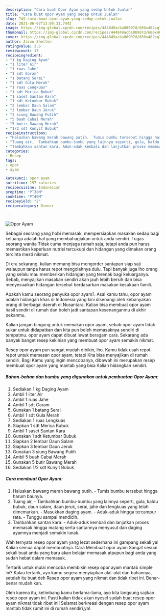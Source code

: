 ```yaml
---
description: "Cara buat Opor Ayam yang sedap Untuk Jualan"
title: "Cara buat Opor Ayam yang sedap Untuk Jualan"
slug: 749-cara-buat-opor-ayam-yang-sedap-untuk-jualan
date: 2021-06-07T13:09:31.744Z
image: https://img-global.cpcdn.com/recipes/444849acba08907d/680x482cq70/opor-ayam-foto-resep-utama.jpg
thumbnail: https://img-global.cpcdn.com/recipes/444849acba08907d/680x482cq70/opor-ayam-foto-resep-utama.jpg
cover: https://img-global.cpcdn.com/recipes/444849acba08907d/680x482cq70/opor-ayam-foto-resep-utama.jpg
author: Jason Shelton
ratingvalue: 3.6
reviewcount: 13
recipeingredient:
- "1 kg Daging Ayam"
- "1 liter Air"
- "1 ruas Jahe"
- "1 sdt Garam"
- "1 batang Serai"
- "1 sdt Gula Merah"
- "1 ruas Lengkuas"
- "1 sdt Merica Bubuk"
- "1 saset Santan Kara"
- "1 sdt Ketumbar Bubuk"
- "2 lembar Daun Salam"
- "3 lembar Daun Jeruk"
- "3 siung Bawang Putih"
- "5 buah Cabai Merah"
- "5 butir Bawang Merah"
- "1/2 sdt Kunyit Bubuk"
recipeinstructions:
- "Haluskan bawang merah bawang putih.  Tumis bumbu tersebut hingga harum baunya."
- "Tuang air,  Tambahkan bumbu-bumbu yang lainnya seperti, gula, kaldu bubuk, daun salam, daun jeruk, serai, jahe dan lengkuas yang telah dimemarkan.  Masukkan daging ayam. Aduk-aduk hingga tercampur rata. Tunggu sampai mendidih."
- "Tambahkan santan kara. Aduk-aduk kembali dan lanjutkan proses memasak hingga matang serta santannya menyusut dan daging ayamnya menjadi semakin lunak."
categories:
- Resep
tags:
- opor
- ayam

katakunci: opor ayam 
nutrition: 197 calories
recipecuisine: Indonesian
preptime: "PT38M"
cooktime: "PT40M"
recipeyield: "2"
recipecategory: Dinner

---
```



![Opor Ayam](https://img-global.cpcdn.com/recipes/444849acba08907d/680x482cq70/opor-ayam-foto-resep-utama.jpg)

Sebagai seorang yang hobi memasak, mempersiapkan masakan sedap bagi keluarga adalah hal yang membahagiakan untuk anda sendiri. Tugas seorang  wanita Tidak cuma menjaga rumah saja, tetapi anda pun harus memastikan keperluan nutrisi tercukupi dan hidangan yang dimakan orang tercinta mesti nikmat.

Di era  sekarang, kalian memang bisa mengorder santapan siap saji walaupun tanpa harus repot mengolahnya dulu. Tapi banyak juga lho orang yang selalu mau memberikan hidangan yang terenak bagi keluarganya. Sebab, menyajikan masakan sendiri akan jauh lebih bersih dan bisa menyesuaikan hidangan tersebut berdasarkan masakan kesukaan famili. 



Apakah kamu seorang penyuka opor ayam?. Asal kamu tahu, opor ayam adalah hidangan khas di Indonesia yang kini disenangi oleh kebanyakan orang di berbagai daerah di Nusantara. Kalian bisa membuat opor ayam hasil sendiri di rumah dan boleh jadi santapan kesenanganmu di akhir pekanmu.

Kalian jangan bingung untuk memakan opor ayam, sebab opor ayam tidak sukar untuk didapatkan dan kita pun boleh memasaknya sendiri di tempatmu. opor ayam dapat dibuat lewat beragam cara. Sekarang ada banyak banget resep kekinian yang membuat opor ayam semakin nikmat.

Resep opor ayam pun sangat mudah dibikin, lho. Kamu tidak usah repot-repot untuk memesan opor ayam, tetapi Kita bisa menyajikan di rumah sendiri. Bagi Kamu yang ingin mencobanya, dibawah ini merupakan resep membuat opor ayam yang mantab yang bisa Kalian hidangkan sendiri.

<!--inarticleads1-->

##### Bahan-bahan dan bumbu yang digunakan untuk pembuatan Opor Ayam:

1. Sediakan 1 kg Daging Ayam
1. Ambil 1 liter Air
1. Ambil 1 ruas Jahe
1. Ambil 1 sdt Garam
1. Gunakan 1 batang Serai
1. Ambil 1 sdt Gula Merah
1. Sediakan 1 ruas Lengkuas
1. Siapkan 1 sdt Merica Bubuk
1. Ambil 1 saset Santan Kara
1. Gunakan 1 sdt Ketumbar Bubuk
1. Siapkan 2 lembar Daun Salam
1. Siapkan 3 lembar Daun Jeruk
1. Gunakan 3 siung Bawang Putih
1. Ambil 5 buah Cabai Merah
1. Gunakan 5 butir Bawang Merah
1. Sediakan 1/2 sdt Kunyit Bubuk




<!--inarticleads2-->

##### Cara membuat Opor Ayam:

1. Haluskan bawang merah bawang putih.  - Tumis bumbu tersebut hingga harum baunya.
1. Tuang air,  - Tambahkan bumbu-bumbu yang lainnya seperti, gula, kaldu bubuk, daun salam, daun jeruk, serai, jahe dan lengkuas yang telah dimemarkan.  - Masukkan daging ayam. - Aduk-aduk hingga tercampur rata. - Tunggu sampai mendidih.
1. Tambahkan santan kara. - Aduk-aduk kembali dan lanjutkan proses memasak hingga matang serta santannya menyusut dan daging ayamnya menjadi semakin lunak.




Wah ternyata resep opor ayam yang lezat sederhana ini gampang sekali ya! Kalian semua dapat membuatnya. Cara Membuat opor ayam Sangat sesuai sekali buat anda yang baru akan belajar memasak ataupun bagi anda yang sudah hebat dalam memasak.

Tertarik untuk mulai mencoba membikin resep opor ayam mantab simple ini? Kalau tertarik, ayo kamu segera menyiapkan alat-alat dan bahannya, setelah itu buat deh Resep opor ayam yang nikmat dan tidak ribet ini. Benar-benar mudah kan. 

Oleh karena itu, ketimbang kamu berlama-lama, ayo kita langsung sajikan resep opor ayam ini. Pasti kalian tiidak akan nyesel sudah buat resep opor ayam nikmat tidak ribet ini! Selamat berkreasi dengan resep opor ayam mantab tidak rumit ini di rumah sendiri,ya!.

